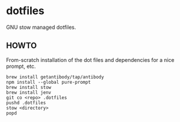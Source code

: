 # dotfiles

GNU stow managed dotfiles.

## HOWTO

From-scratch installation of the dot files and dependencies for
a nice prompt, etc.

```
brew install getantibody/tap/antibody
npm install --global pure-prompt
brew install stow
brew install jenv
git co <repo> .dotfiles
pushd .dotfiles
stow <directory>
popd
```
